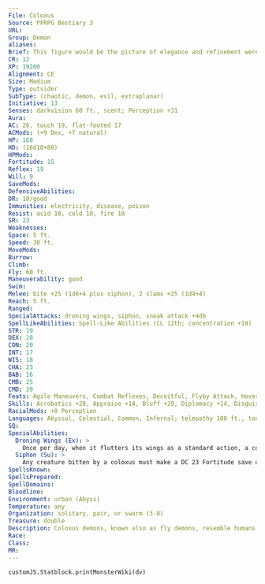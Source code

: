 ```yaml
---
File: Coloxus
Source: PFRPG Bestiary 3
URL: 
Group: Demon
aliases: 
Brief: This figure would be the picture of elegance and refinement were it not for its grotesque fly head and shivering insectile wings.
CR: 12
XP: 19200
Alignment: CE
Size: Medium
Type: outsider
SubType: (chaotic, demon, evil, extraplanar)
Initiative: 13
Senses: darkvision 60 ft., scent; Perception +31
Aura: 
AC: 26, touch 19, flat-footed 17
ACMods: (+9 Dex, +7 natural)
HP: 168
HD: (16d10+80)
HPMods: 
Fortitude: 15
Reflex: 19
Will: 9
SaveMods: 
DefensiveAbilities: 
DR: 10/good
Immunities: electricity, disease, poison
Resist: acid 10, cold 10, fire 10
SR: 23
Weaknesses: 
Space: 5 ft.
Speed: 30 ft.
MoveMods: 
Burrow: 
Climb: 
Fly: 60 ft.
Maneuverability: good
Swim: 
Melee: bite +25 (1d6+4 plus siphon), 2 slams +25 (1d4+4)
Reach: 5 ft.
Ranged: 
SpecialAttacks: droning wings, siphon, sneak attack +4d6
SpellLikeAbilities: Spell-Like Abilities (CL 12th; concentration +18)  Constant-tongues   At Will-contagion (DC 20), invisibility, suggestion (DC 19)   3/day-confusion (DC 20), haste, quickened invisibility, mind fog (DC 21)   1/day-giant vermin, shadow evocation (DC 21)
STR: 19
DEX: 28
CON: 20
INT: 17
WIS: 18
CHA: 23
BAB: 16
CMB: 25
CMD: 39
Feats: Agile Maneuvers, Combat Reflexes, Deceitful, Flyby Attack, Hover, Improved Initiative, Quicken Spell-Like Ability (invisibility), Weapon Finesse
Skills: Acrobatics +28, Appraise +14, Bluff +29, Diplomacy +14, Disguise +19, Fly +26, Knowledge (arcana, history, planes, religion) +14, Perception +31, Sleight of Hand +17, Stealth +28
RacialMods: +8 Perception
Languages: Abyssal, Celestial, Common, Infernal; telepathy 100 ft., tongues
SQ: 
SpecialAbilities:
  Droning Wings (Ex): >
    Once per day, when it flutters its wings as a standard action, a coloxus can create a mesmerizing display of color and a sound-dampening buzzing drone. All creatures within 30 feet that can see the coloxus must make a DC 24 Will save or be slowed for up to 6 rounds. Each subsequent round, the coloxus must take a swift action to maintain the effect or the effect ceases at the end of its turn. Additionally, the sound creates a buffer against sonic energy, granting the fly demon immunity to sonic attacks or effects while it continues to drone. The save DC is Charisma-based.
  Siphon (Su): >
    Any creature bitten by a coloxus must make a DC 23 Fortitude save or take 1d4 points of Charisma damage. A coloxus heals itself of 5 points of damage for every point of Charisma damage it deals. The save DC is Constitution-based.
SpellsKnown: 
SpellsPrepared: 
SpellDomains: 
Bloodline: 
Environment: urban (Abyss)
Temperature: any
Organization: solitary, pair, or swarm (3-8)
Treasure: double
Description: Coloxus demons, known also as fly demons, resemble humans with the head of a fly and twin pairs of gossamer wings. Even their smallest movements and gestures seem infused with manic quickness and alertness. A coloxus prefers to wear opulent clothing and jewels that would rival the wealthiest nobility of any race. A coloxus is 6 feet tall and weighs 150 pounds.  Ironically-given their grotesque, insectile appearance-coloxus demons are demons of vanity. They are formed from the souls of narcissistic mortals responsible for disasters or tragedy through their careless self-absorption.  Despite their foul appearance, coloxus demons consider themselves cultured and elite. They are unusually patient and well mannered for demons, and as a result are often used as emissaries, diplomats, and negotiators by marilith generals, balors, and even demon lords. Even when facing hated foes, coloxus demons are the epitome of courtesy, but such manners are always a deceitful veneer, masking the creatures' efforts to gain the upper hand.  Evil mortal spellcasters are fond of conjuring coloxus demons for similar roles, but the monsters also work well as assassins. Even in this role, a coloxus is dignified and polite. Only when presented with a ref lection of itself does the normally civilized coloxus show its true demonic colors-any creature foolish enough to trick a coloxus into looking at a mirror finds herself the eternal foe of an insulted and scandalized demon.
Race: 
Class: 
MR: 
---
```

```dataviewjs
customJS.Statblock.printMonsterWiki(dv)
```
